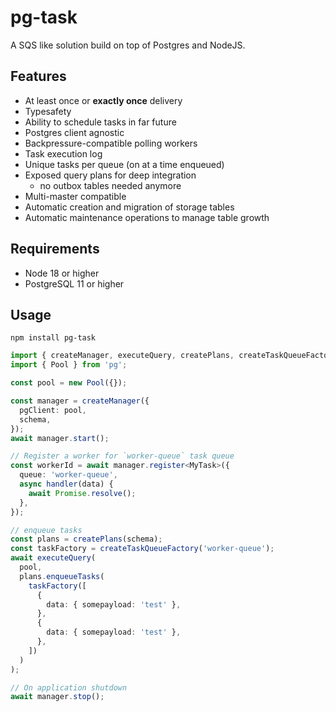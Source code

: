 # pg-task

A SQS like solution build on top of Postgres and NodeJS.

## Features

- At least once or **exactly once** delivery
- Typesafety
- Ability to schedule tasks in far future
- Postgres client agnostic
- Backpressure-compatible polling workers
- Task execution log
- Unique tasks per queue (on at a time enqueued)
- Exposed query plans for deep integration
  - no outbox tables needed anymore
- Multi-master compatible
- Automatic creation and migration of storage tables
- Automatic maintenance operations to manage table growth

## Requirements

- Node 18 or higher
- PostgreSQL 11 or higher

## Usage

```
npm install pg-task
```

```typescript
import { createManager, executeQuery, createPlans, createTaskQueueFactory } from 'pg-task';
import { Pool } from 'pg';

const pool = new Pool({});

const manager = createManager({
  pgClient: pool,
  schema,
});
await manager.start();

// Register a worker for `worker-queue` task queue
const workerId = await manager.register<MyTask>({
  queue: 'worker-queue',
  async handler(data) {
    await Promise.resolve();
  },
});

// enqueue tasks
const plans = createPlans(schema);
const taskFactory = createTaskQueueFactory('worker-queue');
await executeQuery(
  pool,
  plans.enqueueTasks(
    taskFactory([
      {
        data: { somepayload: 'test' },
      },
      {
        data: { somepayload: 'test' },
      },
    ])
  )
);

// On application shutdown
await manager.stop();
```
